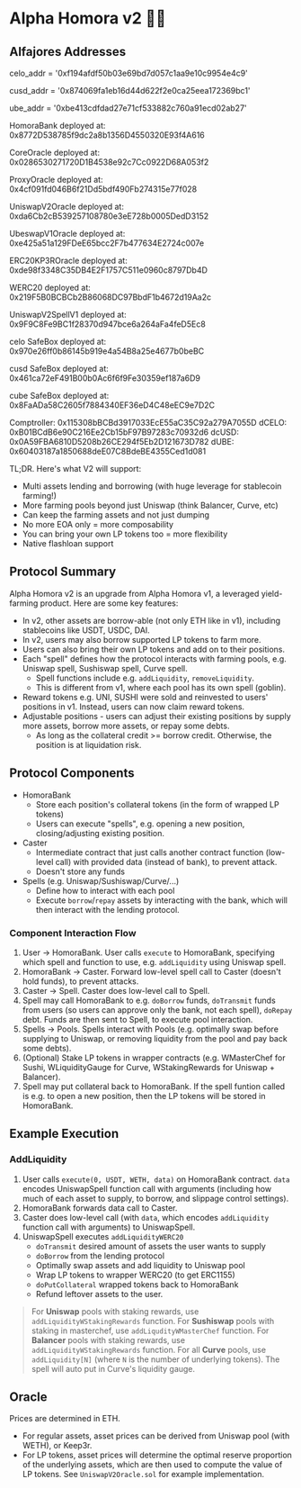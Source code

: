 # Alpha Homora v2 🧙‍♂️

## Alfajores Addresses 

celo_addr = '0xf194afdf50b03e69bd7d057c1aa9e10c9954e4c9'

cusd_addr = '0x874069fa1eb16d44d622f2e0ca25eea172369bc1'

ube_addr = '0xbe413cdfdad27e71cf533882c760a91ecd02ab27'

  HomoraBank deployed at: 0x8772D538785f9dc2a8b1356D4550320E93f4A616

  CoreOracle deployed at: 0x0286530271720D1B4538e92c7Cc0922D68A053f2

 ProxyOracle deployed at: 0x4cf091fd046B6f21Dd5bdf490Fb274315e77f028

  UniswapV2Oracle deployed at: 0xda6Cb2cB539257108780e3eE728b0005DedD3152

  UbeswapV1Oracle deployed at: 0xe425a51a129FDeE65bcc2F7b477634E2724c007e

  ERC20KP3ROracle deployed at: 0xde98f3348C35DB4E2F1757C511e0960c8797Db4D

  WERC20 deployed at: 0x219F5B0BCBCb2B86068DC97BbdF1b4672d19Aa2c

  UniswapV2SpellV1 deployed at: 0x9F9C8Fe9BC1f28370d947bce6a264aFa4feD5Ec8

  celo   SafeBox deployed at: 0x970e26ff0b86145b919e4a54B8a25e4677b0beBC

  cusd   SafeBox deployed at: 0x461ca72eF491B00b0Ac6f6f9Fe30359ef187a6D9

  cube   SafeBox deployed at: 0x8FaADa58C2605f7884340EF36eD4C48eEC9e7D2C


Comptroller: 0x115308bBCBd3917033EcE55aC35C92a279A7055D
dCELO: 0xB01BCdB6e90C216Ee2Cb15bF97B97283c70932d6
dcUSD: 0x0A59FBA6810D5208b26CE294f5Eb2D121673D782
dUBE: 0x60403187a1850688deE07C8BdeBE4355Ced1d081

TL;DR. Here's what V2 will support:

- Multi assets lending and borrowing (with huge leverage for stablecoin farming!)
- More farming pools beyond just Uniswap (think Balancer, Curve, etc)
- Can keep the farming assets and not just dumping
- No more EOA only = more composability
- You can bring your own LP tokens too = more flexibility
- Native flashloan support

## Protocol Summary

Alpha Homora v2 is an upgrade from Alpha Homora v1, a leveraged yield-farming product. Here are some key features:

<!-- - In v2, vaults (e.g. ibETH) no longer exist. The protocol instead integrates with existing lending protocol. Whenever a user wants to borrow funds (on leverage) to yield farm, Alpha Homora will borrow from the lending protocol. -->

- In v2, other assets are borrow-able (not only ETH like in v1), including stablecoins like USDT, USDC, DAI.
- In v2, users may also borrow supported LP tokens to farm more.
- Users can also bring their own LP tokens and add on to their positions.
- Each "spell" defines how the protocol interacts with farming pools, e.g. Uniswap spell, Sushiswap spell, Curve spell.
  - Spell functions include e.g. `addLiquidity`, `removeLiquidity`.
  - This is different from v1, where each pool has its own spell (goblin).
- Reward tokens e.g. UNI, SUSHI were sold and reinvested to users' positions in v1. Instead, users can now claim reward tokens.
- Adjustable positions - users can adjust their existing positions by supply more assets, borrow more assets, or repay some debts.
  - As long as the collateral credit >= borrow credit. Otherwise, the position is at liquidation risk.

## Protocol Components

- HomoraBank
  - Store each position's collateral tokens (in the form of wrapped LP tokens)
  - Users can execute "spells", e.g. opening a new position, closing/adjusting existing position.
- Caster
  - Intermediate contract that just calls another contract function (low-level call) with provided data (instead of bank), to prevent attack.
  - Doesn't store any funds
- Spells (e.g. Uniswap/Sushiswap/Curve/...)
  - Define how to interact with each pool
  - Execute `borrow`/`repay` assets by interacting with the bank, which will then interact with the lending protocol.

### Component Interaction Flow

1. User -> HomoraBank.
   User calls `execute` to HomoraBank, specifying which spell and function to use, e.g. `addLiquidity` using Uniswap spell.
2. HomoraBank -> Caster.
   Forward low-level spell call to Caster (doesn't hold funds), to prevent attacks.
3. Caster -> Spell.
   Caster does low-level call to Spell.
4. Spell may call HomoraBank to e.g. `doBorrow` funds, `doTransmit` funds from users (so users can approve only the bank, not each spell), `doRepay` debt. Funds are then sent to Spell, to execute pool interaction.
5. Spells -> Pools.
   Spells interact with Pools (e.g. optimally swap before supplying to Uniswap, or removing liquidity from the pool and pay back some debts).
6. (Optional) Stake LP tokens in wrapper contracts (e.g. WMasterChef for Sushi, WLiquidityGauge for Curve, WStakingRewards for Uniswap + Balancer).
7. Spell may put collateral back to HomoraBank.
   If the spell funtion called is e.g. to open a new position, then the LP tokens will be stored in HomoraBank.

## Example Execution

### AddLiquidity

1. User calls `execute(0, USDT, WETH, data)` on HomoraBank contract. `data` encodes UniswapSpell function call with arguments (including how much of each asset to supply, to borrow, and slippage control settings).
2. HomoraBank forwards data call to Caster.
3. Caster does low-level call (with `data`, which encodes `addLiquidity` function call with arguments) to UniswapSpell.
4. UniswapSpell executes `addLiquidityWERC20`
   - `doTransmit` desired amount of assets the user wants to supply
   - `doBorrow` from the lending protocol
   - Optimally swap assets and add liquidity to Uniswap pool
   - Wrap LP tokens to wrapper WERC20 (to get ERC1155)
   - `doPutCollateral` wrapped tokens back to HomoraBank
   - Refund leftover assets to the user.

> For **Uniswap** pools with staking rewards, use `addLiquidityWStakingRewards` function.
> For **Sushiswap** pools with staking in masterchef, use `addLiqudityWMasterChef` function.
> For **Balancer** pools with staking rewards, use `addLiquidityWStakingRewards` function.
> For all **Curve** pools, use `addLiquidity[N]` (where `N` is the number of underlying tokens). The spell will auto put in Curve's liquidity gauge.

## Oracle

Prices are determined in ETH.

- For regular assets, asset prices can be derived from Uniswap pool (with WETH), or Keep3r.
- For LP tokens, asset prices will determine the optimal reserve proportion of the underlying assets, which are then used to compute the value of LP tokens. See `UniswapV2Oracle.sol` for example implementation.
